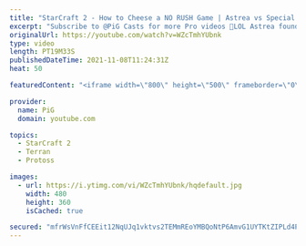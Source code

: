 ```yaml
---
title: "StarCraft 2 - How to Cheese a NO RUSH Game | Astrea vs Special (1-game PvT)"
excerpt: "Subscribe to @PiG Casts for more Pro videos 🐷LOL Astrea found out how to cheese a no rush 8 min game vs Special 🐷 https://www.patreon.com/PiGSC2 -- 🐖 Watch live at https://www.twitch.tv/x5_pig 👉 PiG’s Discord: https://discord.gg/SkhbzCM  -- #Starcraft2 #PiGStarcraft #PiGCasts #terran #protoss #zerg"
originalUrl: https://youtube.com/watch?v=WZcTmhYUbnk
type: video
length: PT19M33S
publishedDateTime: 2021-11-08T11:24:31Z
heat: 50

featuredContent: "<iframe width=\"800\" height=\"500\" frameborder=\"0\" src=\"https://www.youtube.com/embed/WZcTmhYUbnk\" allow=\"accelerometer; autoplay; encrypted-media; gyroscope; picture-in-picture\" allowfullscreen></iframe>"

provider:
  name: PiG
  domain: youtube.com

topics:
  - StarCraft 2
  - Terran
  - Protoss

images:
  - url: https://i.ytimg.com/vi/WZcTmhYUbnk/hqdefault.jpg
    width: 480
    height: 360
    isCached: true

secured: "mfrWsVnFfCEEit12NqUJq1vktvs2TEMmREoYMBQoNtP6AmvG1UYTKtZIPLd4PNClXRcv3AYGmy+NhVXS3i+g6WecccuSsyThCMtKUZSMvOkhWwO1oo3BF8w7E5pZ2vZNA/eq5eOCLjRUnMK5pMiriRDmq/HdLWclgQsZ+f+pXapgLV5aTHC2tL1Su/B1T0e3lOHv5KEbzraoKsAuIrd6+KUFXcWMRh5pRbVcxwdBfVfzlVXnHWCpMPYE4h1wPleaZPUf0uTyWxOgZn1OolzLCLN8wMx6KOXrjug6E63DfyLWipr3isXkNUhm2EvGgAvW+oElt7Gj9yxZ2uKKosgvd+yFVJ+wury6WqvCFwzTf8DdIU5iNUnMEBA1WD2RIBg4Mfa00uFBKcO8Raaege1Zr6rmebYQMfhTds6JLdhT7Oc=;2gGUR8jvjqgEaOHXJM4BIg=="
---
```


